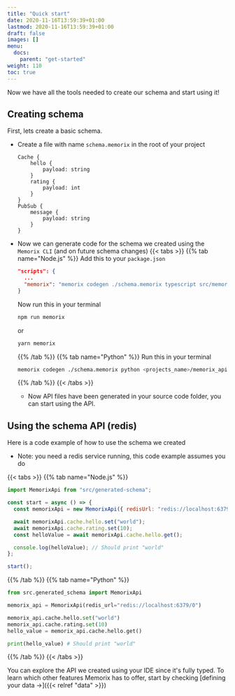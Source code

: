 ```yaml
---
title: "Quick start"
date: 2020-11-16T13:59:39+01:00
lastmod: 2020-11-16T13:59:39+01:00
draft: false
images: []
menu:
  docs:
    parent: "get-started"
weight: 110
toc: true
---
```


Now we have all the tools needed to create our schema and start using it!

## Creating schema

First, lets create a basic schema.

- Create a file with name `schema.memorix` in the root of your project
  ```
  Cache {
      hello {
          payload: string
      }
      rating {
          payload: int
      }
  }
  PubSub {
      message {
          payload: string
      }
  }
  ```
- Now we can generate code for the schema we created using the `Memorix CLI` (and on future schema changes)
  {{< tabs >}}
  {{% tab name="Node.js" %}}
  Add this to your `package.json`

  ```json
  "scripts": {
    ...
    "memorix": "memorix codegen ./schema.memorix typescript src/memorix-api.ts"
  }
  ```

  Now run this in your terminal

  ```bash
  npm run memorix
  ```

  or

  ```bash
  yarn memorix
  ```

  {{% /tab %}}
  {{% tab name="Python" %}}
  Run this in your terminal

  ```bash
  memorix codegen ./schema.memorix python <projects_name>/memorix_api.py
  ```

  {{% /tab %}}
  {{< /tabs >}}

  - Now API files have been generated in your source code folder, you can start using the API.

## Using the schema API (redis)

Here is a code example of how to use the schema we created

- Note: you need a redis service running, this code example assumes you do

{{< tabs >}}
{{% tab name="Node.js" %}}

```js
import MemorixApi from "src/generated-schema";

const start = async () => {
  const memorixApi = new MemorixApi({ redisUrl: "redis://localhost:6379/0" });

  await memorixApi.cache.hello.set("world");
  await memorixApi.cache.rating.set(10);
  const helloValue = await memorixApi.cache.hello.get();

  console.log(helloValue); // Should print "world"
};

start();
```

{{% /tab %}}
{{% tab name="Python" %}}

```python
from src.generated_schema import MemorixApi

memorix_api = MemorixApi(redis_url="redis://localhost:6379/0")

memorix_api.cache.hello.set("world")
memorix_api.cache.rating.set(10)
hello_value = memorix_api.cache.hello.get()

print(hello_value) # Should print "world"
```

{{% /tab %}}
{{< /tabs >}}

You can explore the API we created using your IDE since it's fully typed.
To learn which other features Memorix has to offer, start by checking [defining your data →]({{< relref "data" >}})
